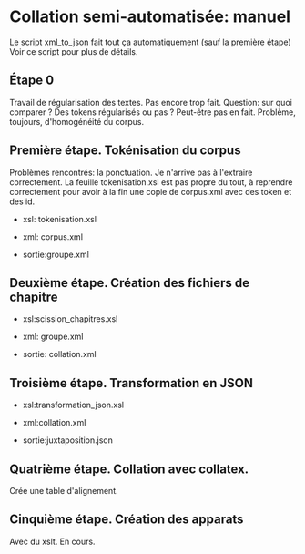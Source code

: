 # Collation semi-automatisée: manuel

Le script xml_to_json fait tout ça automatiquement (sauf la première étape)
Voir ce script pour plus de détails. 

## Étape 0

Travail de régularisation des textes. Pas encore trop fait. 
Question: sur quoi comparer ? Des tokens régularisés ou pas ?
Peut-être pas en fait. Problème, toujours, d'homogénéité du corpus.


## Première étape. Tokénisation du corpus


Problèmes rencontrés: la ponctuation. 
Je n'arrive pas à l'extraire correctement.
La feuille tokenisation.xsl est pas propre du tout, à reprendre correctement pour avoir
à la fin une copie de corpus.xml avec des token et des id.

- xsl: tokenisation.xsl

- xml: corpus.xml

- sortie:groupe.xml

## Deuxième étape. Création des fichiers de chapitre



- xsl:scission_chapitres.xsl

- xml: groupe.xml

- sortie: collation.xml


## Troisième étape. Transformation en JSON


- xsl:transformation_json.xsl

- xml:collation.xml

- sortie:juxtaposition.json

## Quatrième étape. Collation avec collatex.

 Crée une table d'alignement.



## Cinquième étape. Création des apparats

 Avec du xslt. En cours. 














